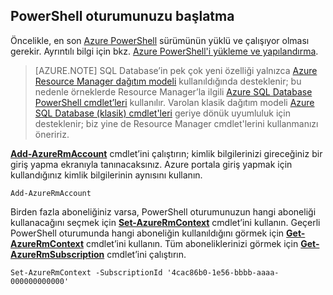 
## PowerShell oturumunuzu başlatma

Öncelikle, en son [Azure PowerShell](https://msdn.microsoft.com/library/mt619274.aspx) sürümünün yüklü ve çalışıyor olması gerekir. Ayrıntılı bilgi için bkz. [Azure PowerShell'i yükleme ve yapılandırma](../articles/powershell-install-configure.md).


>[AZURE.NOTE] SQL Database’in pek çok yeni özelliği yalnızca [Azure Resource Manager dağıtım modeli](../articles/resource-group-overview.md) kullanıldığında desteklenir; bu nedenle örneklerde Resource Manager’la ilgili [Azure SQL Database PowerShell cmdlet’leri](https://msdn.microsoft.com/library/azure/mt574084.aspx) kullanılır. Varolan klasik dağıtım modeli [Azure SQL Database (klasik) cmdlet'leri](https://msdn.microsoft.com/library/azure/dn546723.aspx) geriye dönük uyumluluk için desteklenir; biz yine de Resource Manager cmdlet'lerini kullanmanızı öneririz.


[**Add-AzureRmAccount**](https://msdn.microsoft.com/library/mt619267.aspx) cmdlet’ini çalıştırın; kimlik bilgilerinizi gireceğiniz bir giriş yapma ekranıyla tanınacaksınız. Azure portala giriş yapmak için kullandığınız kimlik bilgilerinin aynısını kullanın.

    Add-AzureRmAccount

Birden fazla aboneliğiniz varsa, PowerShell oturumunuzun hangi aboneliği kullanacağını seçmek için [**Set-AzureRmContext**](https://msdn.microsoft.com/library/mt619263.aspx) cmdlet’ini kullanın. Geçerli PowerShell oturumunda hangi aboneliğin kullanıldığını görmek için [**Get-AzureRmContext**](https://msdn.microsoft.com/library/mt619265.aspx) cmdlet’ini kullanın. Tüm aboneliklerinizi görmek için [**Get-AzureRmSubscription**](https://msdn.microsoft.com/library/mt619284.aspx) cmdlet’ini çalıştırın.

    Set-AzureRmContext -SubscriptionId '4cac86b0-1e56-bbbb-aaaa-000000000000'



<!--HONumber=Aug16_HO1-->


